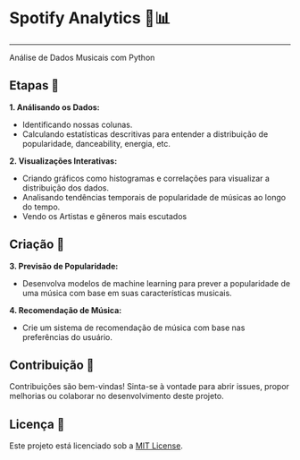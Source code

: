 # Spotify Analytics 🎵📊

** **
Análise de Dados Musicais com Python 

## Etapas 🚀

**1. Análisando os Dados:**
   - Identificando nossas colunas.
   - Calculando estatísticas descritivas para entender a distribuição de popularidade, danceability, energia, etc.

**2. Visualizações Interativas:**
   - Criando gráficos como histogramas e correlações para visualizar a distribuição dos dados.
   - Analisando tendências temporais de popularidade de músicas ao longo do tempo.
   - Vendo os Artistas e gêneros mais escutados

 ## Criação 🤖
 
**3. Previsão de Popularidade:**
   - Desenvolva modelos de machine learning para prever a popularidade de uma música com base em suas características musicais.

**4. Recomendação de Música:**
   - Crie um sistema de recomendação de música com base nas preferências do usuário.


## Contribuição 🤝

Contribuições são bem-vindas! Sinta-se à vontade para abrir issues, propor melhorias ou colaborar no desenvolvimento deste projeto.

## Licença 📜

Este projeto está licenciado sob a [MIT License](LICENSE).

